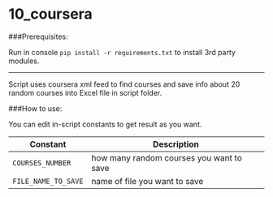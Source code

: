 # 10_coursera

###Prerequisites:

Run in console `pip install -r requirements.txt` to install 3rd party modules.

---

Script uses coursera xml feed to find courses and save info about 20 random courses into Excel file in script folder.

###How to use:

You can edit in-script constants to get result as you want.

| Constant | Description |
| --- | --- |
| `COURSES_NUMBER` | how many random courses you want to save |
| `FILE_NAME_TO_SAVE` | name of file you want to save |

